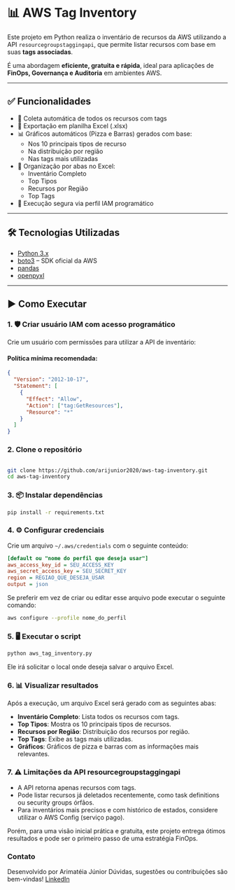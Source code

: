 # 📊 AWS Tag Inventory

Este projeto em Python realiza o inventário de recursos da AWS utilizando a API `resourcegroupstaggingapi`, que permite listar recursos com base em suas **tags associadas**.

É uma abordagem **eficiente, gratuita e rápida**, ideal para aplicações de **FinOps, Governança e Auditoria** em ambientes AWS.

---

## ✅ Funcionalidades

- 🔎 Coleta automática de todos os recursos com tags
- 📁 Exportação em planilha Excel (.xlsx)
- 📊 Gráficos automáticos (Pizza e Barras) gerados com base:
  - Nos 10 principais tipos de recurso
  - Na distribuição por região
  - Nas tags mais utilizadas
- 📑 Organização por abas no Excel:
  - Inventário Completo
  - Top Tipos
  - Recursos por Região
  - Top Tags
- 🔐 Execução segura via perfil IAM programático

---

## 🛠️ Tecnologias Utilizadas

- [Python 3.x](https://www.python.org)
- [boto3](https://boto3.amazonaws.com/v1/documentation/api/latest/index.html) – SDK oficial da AWS
- [pandas](https://pandas.pydata.org/)
- [openpyxl](https://openpyxl.readthedocs.io/)

---

## ▶️ Como Executar

### 1. 🛡️ Criar usuário IAM com acesso programático

Crie um usuário com permissões para utilizar a API de inventário:

#### Política mínima recomendada:

```json
{
  "Version": "2012-10-17",
  "Statement": [
    {
      "Effect": "Allow",
      "Action": ["tag:GetResources"],
      "Resource": "*"
    }
  ]
}
```

### 2. Clone o repositório

```bash

git clone https://github.com/arijunior2020/aws-tag-inventory.git
cd aws-tag-inventory

```

### 3. 📦 Instalar dependências

```bash
pip install -r requirements.txt
```

### 4. ⚙️ Configurar credenciais

Crie um arquivo `~/.aws/credentials` com o seguinte conteúdo:

```ini
[default ou "nome do perfil que deseja usar"]
aws_access_key_id = SEU_ACCESS_KEY
aws_secret_access_key = SEU_SECRET_KEY
region = REGIAO_QUE_DESEJA_USAR
output = json
```

Se preferir em vez de criar ou editar esse arquivo pode executar o seguinte comando:

```bash
aws configure --profile nome_do_perfil
```

### 5. 🖥️ Executar o script

```bash
python aws_tag_inventory.py
```

Ele irá solicitar o local onde deseja salvar o arquivo Excel.

### 6. 📊 Visualizar resultados

Após a execução, um arquivo Excel será gerado com as seguintes abas:

- **Inventário Completo**: Lista todos os recursos com tags.
- **Top Tipos**: Mostra os 10 principais tipos de recursos.
- **Recursos por Região**: Distribuição dos recursos por região.
- **Top Tags**: Exibe as tags mais utilizadas.
- **Gráficos**: Gráficos de pizza e barras com as informações mais relevantes.

### 7. ⚠️ Limitações da API resourcegroupstaggingapi

- A API retorna apenas recursos com tags.
- Pode listar recursos já deletados recentemente, como task definitions ou security groups órfãos.
- Para inventários mais precisos e com histórico de estados, considere utilizar o AWS Config (serviço pago).

Porém, para uma visão inicial prática e gratuita, este projeto entrega ótimos resultados e pode ser o primeiro passo de uma estratégia FinOps.

### Contato

Desenvolvido por Arimatéia Júnior
Dúvidas, sugestões ou contribuições são bem-vindas!
[LinkedIn](https://www.linkedin.com/in/arimateiajunior/)
